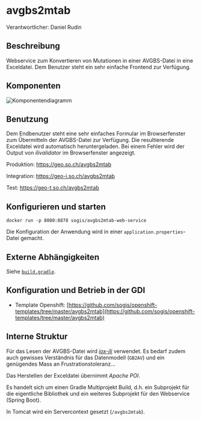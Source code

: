 # avgbs2mtab
Verantwortlicher: Daniel Rudin

## Beschreibung 
Webservice zum Konvertieren von Mutationen in einer AVGBS-Datei in eine Exceldatei. Dem Benutzer steht ein sehr einfache Frontend zur Verfügung.

## Komponenten
![Komponentendiagramm](https://www.planttext.com/api/plantuml/img/SoWkIImgAStDuU9AJ2x9Br9G2YrEBL9II2nMA0Kok9BpSmloyrBpIXIY4ylIaugDSaiIatJBKvDqWR9bcScfLZ5vmGL5cNdf2axv-IKAsWe8PR4WKq06S761p5BGrRM3SXrIyr90TW80)

## Benutzung
Dem Endbenutzer steht eine sehr einfaches Formular im Browserfenster zum Übermitteln der AVGBS-Datei zur Verfügung. Die resultierende Exceldatei wird automatisch heruntergeladen. Bei einem Fehler wird der Output von _ilivalidator_ im Browserfenster angezeigt.

Produktion: https://geo.so.ch/avgbs2mtab

Integration: https://geo-i.so.ch/avgbs2mtab

Test: https://geo-t.so.ch/avgbs2mtab

## Konfigurieren und starten
```
docker run -p 8080:8878 sogis/avgbs2mtab-web-service
```

Die Konfiguration der Anwendung wird in einer `application.properties`-Datei gemacht.

## Externe Abhängigkeiten
Siehe [`build.gradle`](https://github.com/sogis/avgbs2mtab-web-service/blob/master/library/build.gradle).

## Konfiguration und Betrieb in der GDI
- Template Openshift: [https://github.com/sogis/openshift-templates/tree/master/avgbs2mtab](https://github.com/sogis/openshift-templates/tree/master/avgbs2mtab) 

## Interne Struktur
Für das Lesen der AVGBS-Datei wird [_iox-ili_](https://github.com/claeis/iox-ili) verwendet. Es bedarf zudem auch gewisses Verständnis für das Datenmodell (`GB2AV`) und ein genügendes Mass an Frustrationstoleranz...

Das Herstellen der Exceldatei übernimmt _Apache POI_.

Es handelt sich um einen Gradle Multiprojekt Build, d.h. ein Subprojekt für die eigentliche Bibliothek und ein weiteres Subprojekt für den Webservice (Spring Boot).

In Tomcat wird ein Servercontext gesetzt (`/avgbs2mtab`).
